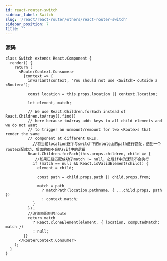 ```yaml
---
id: react-router-switch
sidebar_label: Switch
slug: '/react/react-router/others/react-router-switch'
sidebar_position: 7
title: ''
---
```


### 源码 ###

	class Switch extends React.Component {
	  render() {
	    return (
	      <RouterContext.Consumer>
	        {context => {
	          invariant(context, "You should not use <Switch> outside a <Router>");
	
	          const location = this.props.location || context.location;
	
	          let element, match;
	
	          // We use React.Children.forEach instead of React.Children.toArray().find()
	          // here because toArray adds keys to all child elements and we do not want
	          // to trigger an unmount/remount for two <Route>s that render the same
	          // component at different URLs.
	            //将当前location逐个与switch下的route上的path进行匹配，遇到一个route匹配成功，后面的都不会执行if中的逻辑
	          React.Children.forEach(this.props.children, child => {
	             //如果已经匹配成功了match != null，之后if中的逻辑不会执行
	            if (match == null && React.isValidElement(child)) {
	              element = child;
	
	              const path = child.props.path || child.props.from;
	
	              match = path
	                ? matchPath(location.pathname, { ...child.props, path })
	                : context.match;
	            }
	          });
	          //渲染匹配到的route
	          return match
	            ? React.cloneElement(element, { location, computedMatch: match })
	            : null;
	        }}
	      </RouterContext.Consumer>
	    );
	  }
	}